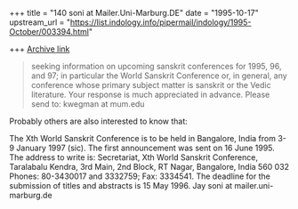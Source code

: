 +++
title = "140 soni at Mailer.Uni-Marburg.DE"
date = "1995-10-17"
upstream_url = "https://list.indology.info/pipermail/indology/1995-October/003394.html"

+++
[Archive link](https://list.indology.info/pipermail/indology/1995-October/003394.html)

>seeking information on upcoming sanskrit conferences for 1995, 96, and 97; in
>particular the World Sanskrit Conference or, in general, any conference whose
>primary subject matter is sanskrit or the Vedic literature.  Your response is
>much appreciated in advance.  Please send to:   kwegman at mum.edu
>
Probably others are also interested to know that:

The Xth World Sanskrit Conference is to be held in Bangalore, India from
3-9 January 1997 (sic). The first announcement was sent on 16 June 1995.
The address to write is: Secretariat, Xth World Sanskrit Conference,
Taralabalu Kendra, 3rd Main, 2nd Block, RT Nagar, Bangalore, India 560 032
Phones: 80-3430017 and 3332759; Fax: 3334541. The deadline for the
submission of titles and abstracts is 15 May 1996.
Jay
soni at mailer.uni-marburg.de







